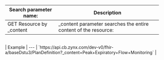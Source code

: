 
Search parameter name: | Description 
 --- | --- 
GET Resource by _content | _content parameter searches the entire content of the resource:
<br>
| Example |
 --- 
| `https://api.cb.zynx.com/dev-v0/fhir-a/baseDstu3/PlanDefinition?_content=Peak+Expiratory+Flow+Monitoring` |
